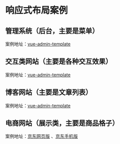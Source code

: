 # 响应式布局案例

## 管理系统（后台，主要是菜单）

案例地址：[vue-admin-template](https://panjiachen.github.io/vue-admin-template/#/dashboard)

## 交互类网站（主要是各种交互效果）

案例地址：[vue-admin-template](https://panjiachen.github.io/vue-admin-template/#/dashboard)

## 博客网站（主要是文章列表）

案例地址：[vue-admin-template](https://panjiachen.github.io/vue-admin-template/#/dashboard)

## 电商网站（展示类，主要是商品格子）

案例地址：[京东网页版](https://jd.com) 、[京东手机版](https://m.jd.com/)
